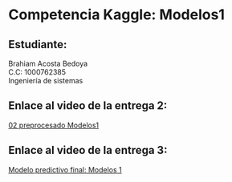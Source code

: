 # Competencia Kaggle: Modelos1

## Estudiante:

Brahiam Acosta Bedoya  
C.C: 1000762385  
Ingeniería de sistemas

## Enlace al video de la entrega 2: 

[02 preprocesado Modelos1](https://youtu.be/_4WAWF0wSvc)

## Enlace al video de la entrega 3: 

[Modelo predictivo final: Modelos 1](https://youtu.be/n8Yh9QnHNHM)
